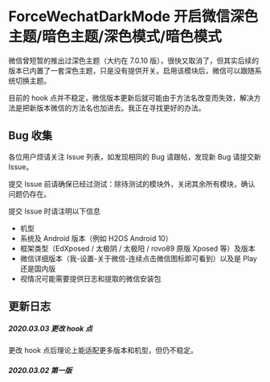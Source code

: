 # ForceWechatDarkMode 开启微信深色主题/暗色主题/深色模式/暗色模式

微信曾短暂的推出过深色主题（大约在 7.0.10 版），很快又取消了，但其实后续的版本已内置了一套深色主题，只是没有提供开关。启用该模块后，微信可以跟随系统切换主题。

目前的 hook 点并不稳定，微信版本更新后就可能由于方法名改变而失效，解决方法是把新版本微信的方法名也加进去。我正在寻找更好的办法。

## Bug 收集

各位用户烦请关注 Issue 列表，如发现相同的 Bug 请跟帖，发现新 Bug 请提交新 Issue。

提交 Issue 前请确保已经过测试：除待测试的模块外，关闭其余所有模块，确认问题仍存在。

提交 Issue 时请注明以下信息
+ 机型
+ 系统及 Android 版本（例如 H2OS Android 10）
+ 框架类型（EdXposed / 太极阴 / 太极阳 / rovo89 原版 Xposed 等）及版本
+ 微信详细版本（我-设置-关于微信-连续点击微信图标即可看到）以及是 Play 还是国内版
+ 视情况可能需要提供日志和提取的微信安装包


## 更新日志

##### 2020.03.03 更改 hook 点
更改 hook 点后理论上能适配更多版本和机型，但仍不稳定。

##### 2020.03.02 第一版